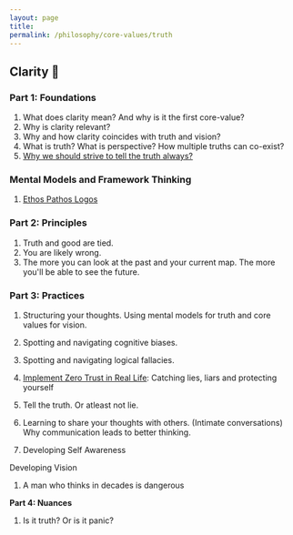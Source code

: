 ```yaml
---
layout: page
title: 
permalink: /philosophy/core-values/truth
---
```


## Clarity 🔭

### **Part 1: Foundations**

1. What does clarity mean? And why is it the first core-value?
2. Why is clarity relevant?
3. Why and how clarity coincides with truth and vision?
4. What is truth? What is perspective? How multiple truths can co-exist?
5. [Why we should strive to tell the truth always?](https://www.ankushchoubey.com/v1/truth/why-tell-the-truth)

### Mental Models and Framework Thinking

1. [Ethos Pathos Logos](/v1/truth/ethos-pathos-logos)

### **Part 2: Principles**

1. Truth and good are tied.
2. You are likely wrong.
3. The more you can look at the past and your current map. The more you'll be able to see the future.

### **Part 3: Practices**

1. Structuring your thoughts. Using mental models for truth and core values for vision.

2. Spotting and navigating cognitive biases.
3. Spotting and navigating logical fallacies.

4. [Implement Zero Trust in Real Life](https://www.ankushchoubey.com/v1/truth/liars): Catching lies, liars and protecting yourself

5. Tell the truth. Or atleast not lie.
4. Learning to share your thoughts with others. (Intimate conversations) Why communication leads to better thinking.
5. Developing Self Awareness

Developing Vision

1. A man who thinks in decades is dangerous

**Part 4: Nuances**

1. Is it truth? Or is it panic?

